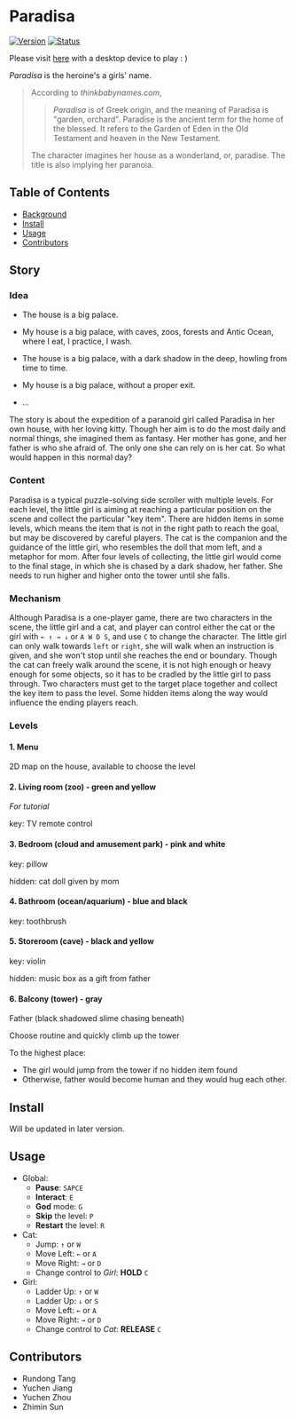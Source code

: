 # Paradisa

[![Version](https://img.shields.io/badge/Version-1.0.0-success.svg)](http://focs.ji.sjtu.edu.cn:2143/projects/team-18/repository)
[![Status](https://img.shields.io/badge/Status-Release-success.svg)](http://focs.ji.sjtu.edu.cn:2143/projects/team-18/repository)

Please visit [here](https://lighghteeloo.github.io/ParadisaRelease/) with a desktop device to play : )

*Paradisa* is the heroine's a girls' name. 

> According to *thinkbabynames.com*,
>
> > *Paradisa* is of Greek origin, and the meaning of Paradisa is "garden, orchard". Paradise is the ancient term for the home of the blessed. It refers to the Garden of Eden in the Old Testament and heaven in the New Testament.
>
> The character imagines her house as a wonderland, or, paradise. The title is also implying her paranoia.

## Table of Contents
- [Background](#Story)
- [Install](#Install)
- [Usage](#Usage)
- [Contributors](#Contributors)

## Story

### Idea

- The house is a big palace.

- My house is a big palace, with caves, zoos, forests and Antic Ocean, where I eat, I practice, I wash. 

- The house is a big palace, with a dark shadow in the deep, howling from time to time.

- My house is a big palace, without a proper exit.

- ...

The story is about the expedition of a paranoid girl called Paradisa in her own house, with her loving kitty.
Though her aim is to do the most daily and normal things, she imagined them as fantasy. Her mother has gone,
and her father is who she afraid of. The only one she can rely on is her cat. So what would happen in this normal day? 

### Content

Paradisa is a typical puzzle-solving side scroller with multiple levels.
For each level, the little girl is aiming at reaching a particular position on the scene and collect
the particular "key item". There are hidden items in some levels, which means the item that is not in
the right path to reach the goal, but may be discovered by careful players. The cat is the companion
and the guidance of the little girl, who resembles the doll that mom left, and a metaphor for mom.
After four levels of collecting, the little girl would come to the final stage, in which she is chased
by a dark shadow, her father. She needs to run higher and higher onto the tower until she falls.

### Mechanism

Although Paradisa is a one-player game, there are two characters in the scene, the little girl and a cat, and 
player can control either the cat or the girl with `← ↑ → ↓` or `A W D S`, and use `C` to change the character.
The little girl can only walk towards `left` or `right`, she will walk when an instruction is given,
and she won't stop until she reaches the end or boundary. Though the cat can freely walk around the scene,
it is not high enough or heavy enough for some objects, so it has to be cradled by the little girl to pass through.
Two characters must get to the target place together and collect the key item to pass the level.
Some hidden items along the way would influence the ending players reach.

### Levels

#### 1. Menu

2D map on the house, available to choose the level

#### 2. Living room (zoo) - green and yellow

*For tutorial* 

key: TV remote control

#### 3. Bedroom (cloud and amusement park) - pink and white

key: pillow

hidden: cat doll given by mom

#### 4. Bathroom (ocean/aquarium) - blue and black

key: toothbrush

#### 5. Storeroom (cave) - black and yellow

key: violin

hidden: music box as a gift from father

#### 6. Balcony (tower) - gray

Father (black shadowed slime chasing beneath)

Choose routine and quickly climb up the tower

To the highest place: 
- The girl would jump from the tower if no hidden item found
- Otherwise, father would become human and they would hug each other.

## Install

Will be updated in later version.

## Usage

- Global:
    - **Pause**: `SAPCE`
    - **Interact**: `E`
    - **God** mode: `G`
    - **Skip** the level: `P`
    - **Restart** the level: `R`
- Cat:
    - Jump: `↑` or `W`
    - Move Left: `←` or `A`
    - Move Right: `→` or `D`
    - Change control to *Girl*: **HOLD** `C`
- Girl:
    - Ladder Up: `↑` or `W`
    - Ladder Up: `↓` or `S`
    - Move Left: `←` or `A`
    - Move Right: `→` or `D`
    - Change control to *Cat*: **RELEASE** `C`

## Contributors
- Rundong Tang
- Yuchen Jiang
- Yuchen Zhou
- Zhimin Sun
